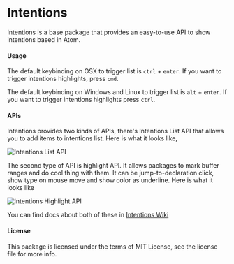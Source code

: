 Intentions
=========

Intentions is a base package that provides an easy-to-use API to show intentions based in Atom.

#### Usage

The default keybinding on OSX to trigger list is `ctrl` + `enter`. If you want to trigger intentions highlights,
press `cmd`.

The default keybinding on Windows and Linux to trigger list is `alt` + `enter`. If you want to trigger intentions
highlights press `ctrl`.

#### APIs

Intentions provides two kinds of APIs, there's Intentions List API that allows you to add items
to intentions list. Here is what it looks like,

![Intentions List API](https://cloud.githubusercontent.com/assets/4278113/12488546/e73809ba-c08d-11e5-8038-dd222f3a815d.png)

The second type of API is highlight API. It allows packages to mark buffer ranges and do cool thing with them.
It can be jump-to-declaration click, show type on mouse move and show color as underline.
Here is what it looks like

![Intentions Highlight API](https://cloud.githubusercontent.com/assets/4278113/12878032/0f915ef2-ce3f-11e5-833e-be231abeda12.png)

You can find docs about both of these in [Intentions Wiki](https://github.com/steelbrain/intentions/wiki/Intentions-API)

#### License
This package is licensed under the terms of MIT License, see the license file for more info.

